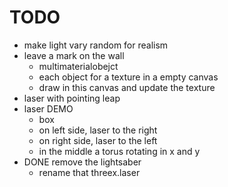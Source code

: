 TODO
====
* make light vary random for realism
* leave a mark on the wall
  * multimaterialobejct
  * each object for a texture in a empty canvas
  * draw in this canvas and update the texture
* laser with pointing leap 
* laser DEMO
  * box
  * on left side, laser to the right
  * on right side, laser to the left
  * in the middle a torus rotating in x and y
* DONE remove the lightsaber
  * rename that threex.laser